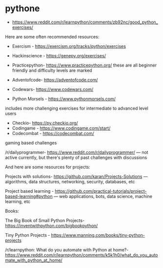 # pythone
- https://www.reddit.com/r/learnpython/comments/zb92nc/good_python_exercises/

Here are some often recommended resources:

- Exercism - https://exercism.org/tracks/python/exercises
- Hackinscience - https://genepy.org/exercises/
- Practicepython- https://www.practicepython.org/
these are all beginner friendly and difficulty levels are marked


- Adventofcode- https://adventofcode.com/
- Codewars- https://www.codewars.com/
- Python Morsels - https://www.pythonmorsels.com/

includes more challenging exercises for intermediate to advanced level users

- Checkio- https://py.checkio.org/
- Codingame - https://www.codingame.com/start/
- Codecombat - https://codecombat.com/

gaming based challenges

/r/dailyprogrammer- https://www.reddit.com/r/dailyprogrammer/
— not active currently, but there's plenty of past challenges with discussions

And here are some resources for projects:

Projects with solutions- https://github.com/karan/Projects-Solutions
— algorithms, data structures, networking, security, databases, etc

Project based learning - https://github.com/practical-tutorials/project-based-learning#python
— web applications, bots, data science, machine learning, etc

Books:

The Big Book of Small Python Projects- https://inventwithpython.com/bigbookpython/

Tiny Python Projects - https://www.manning.com/books/tiny-python-projects

/r/learnpython: What do you automate with Python at home?- https://www.reddit.com/r/learnpython/comments/k5k1h0/what_do_you_automate_with_python_at_home/
